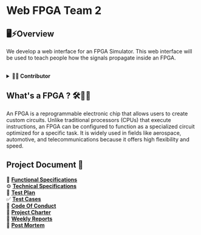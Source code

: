 # Web FPGA Team 2
## 🖥️⚡Overview
We develop a web interface for an FPGA Simulator. This web interface will be used to teach people how the signals propagate inside an FPGA.

<br>
<details>

<summary><b> 👤💡 Contributor </b></summary>
<br>

|Photo|Role|Name|Contact|
|-|-|-|-|
|<img src="https://ca.slack-edge.com/T07N4K3NA3Z-U07NK6MCR0A-g4cac1c20a04-192" width="100px" height="100">|Project Manager|Enoal ADAM|[![GitHub](https://img.shields.io/badge/-GitHub-181717?logo=github&logoColor=white&style=flat-square)](https://github.com/EnoGame29)[![LinkedIn](https://img.shields.io/badge/-LinkedIn-0077B5?logo=linkedin&logoColor=white&style=flat-square)](https://www.linkedin.com/in/enoal-adam-02552932a/)|
|<img src="https://gravatar.com/avatar/fbb2631ed2b14d85006ea91fcf223680?size=128&d=mp" width="100" height="100">|Program Manager|Salaheddine NAMIR|[![GitHub](https://img.shields.io/badge/-GitHub-181717?logo=github&logoColor=white&style=flat-square)](https://github.com/T3rryc)[![LinkedIn](https://img.shields.io/badge/-LinkedIn-0077B5?logo=linkedin&logoColor=white&style=flat-square)](https://www.linkedin.com/in/salaheddine-namir-3402471b8/)|
|<img src="https://ca.slack-edge.com/T019N8PRR7W-U07DQ644220-32f6fb88c2d8-192" width="100" height="100"> |Tech Lead|Léna De GERMAIN|[![GitHub](https://img.shields.io/badge/GitHub-181717?style=flat&logo=github&logoColor=white)](https://github.com/lenadg18)[![LinkedIn](https://img.shields.io/badge/LinkedIn-0077B5?style=flat&logo=linkedin&logoColor=white)](https://www.linkedin.com/in/lena-degermain-5535a032a/)|
|<img src="https://avatars.githubusercontent.com/u/146005340?v=4" width=100 height="100">|Software Developer|Ian LAURENT|[![GitHub](https://img.shields.io/badge/-GitHub-181717?logo=github&logoColor=white&style=flat-square)](https://github.com/Ianlaur)[![LinkedIn](https://img.shields.io/badge/-LinkedIn-0077B5?logo=linkedin&logoColor=white&style=flat-square)](https://www.linkedin.com/in/ian-h-laurent/)|
|<img src="https://gravatar.com/avatar/dc3a8fc938e413abe9fb0053201896e7?size=128&d=mp" width=100 height="100">|Software Developer|Lucas AUBARD|[![GitHub](https://img.shields.io/badge/-GitHub-181717?logo=github&logoColor=white&style=flat-square)](https://github.com/LucasAub)[![LinkedIn](https://img.shields.io/badge/-LinkedIn-0077B5?logo=linkedin&logoColor=white&style=flat-square)](https://www.linkedin.com/in/lucas-aubard-596b37251/)|
|<img src="https://ca.slack-edge.com/T019N8PRR7W-U05T1QGDPGC-5b740608e738-192" width="100" height="100">|Quality Assurance|Mattéo LEFIN|[![GitHub](https://img.shields.io/badge/-GitHub-181717?logo=github&logoColor=white&style=flat-square)](https://github.com/Mattstar64)[![LinkedIn](https://img.shields.io/badge/-LinkedIn-0077B5?logo=linkedin&logoColor=white&style=flat-square)](https://www.linkedin.com/in/matt%C3%A9o-lefin-380272293/)|



</details>
 
## What's a FPGA ? 🛠️🧑‍💻
An FPGA is a reprogrammable electronic chip that allows users to create custom circuits. Unlike traditional processors (CPUs) that execute instructions, an FPGA can be configured to function as a specialized circuit optimized for a specific task. It is widely used in fields like aerospace, automotive, and telecommunications because it offers high flexibility and speed.



## Project Document 📂

📄 [**Functional Specifications**]() <br>
⚙️ [**Technical Specifications** ]() <br>
🧪 [**Test Plan** ]() <br>
✅ [**Test Cases**]() <br>
📜 [ **Code Of Conduct**]() <br>
📑 [ **Project Charter**]() <br>
📆 [ **Weekly Reports** ]() <br>
📌 [ **Post Mortem** ]() <br>    


